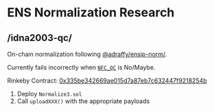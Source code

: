 # ENS Normalization Research

## /idna2003-qc/

On-chain normalization following [@adraffy/ensip-norm/](https://github.com/adraffy/ensip-norm).

Currently fails incorrectly when [`NFC_QC`](https://unicode.org/reports/tr15/#Detecting_Normalization_Forms) is No/Maybe.

Rinkeby Contract: [0x335be342669ae015d7a87eb7c632447f9218254b](https://rinkeby.etherscan.io/address/0x335be342669ae015d7a87eb7c632447f9218254b#readContract)


1. Deploy `Normalize3.sol`
2. Call `uploadXXX()` with the appropriate payloads